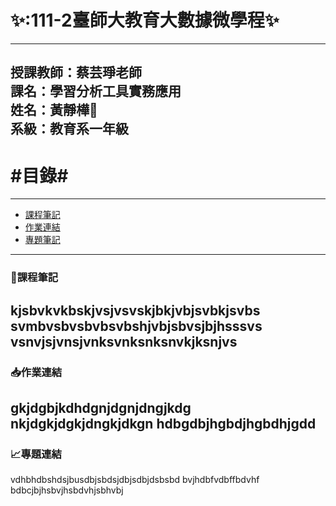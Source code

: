 ✨:111-2臺師大教育大數據微學程:sparkles:
=========================
---
授課教師：蔡芸琤老師
<br/>課名：學習分析工具實務應用
<br/>姓名：黃靜樺:frog:
<br/>系級：教育系一年級
---
#目錄#
========
---
* [課程筆記](#jump1)
* [作業連結](#jump2)
* [專題筆記](#jump3)

---
### <span id="jump1">:bookmark_tabs:課程筆記</span>
kjsbvkvkbskjvsjvsvskjbkjvbjsvbkjsvbs
svmbvsbvsbvbsvbshjvbjsbvsjbjhsssvs
vsnvjsjvnsjvnksvnksnksnvkjksnjvs
---
### <span id="jump2">:inbox_tray:作業連結</span>
gkjdgbjkdhdgnjdgnjdngjkdg
nkjdgkjdgkjdngkjdkgn
hdbgdbjhgbdjhgbdhjgdd
---
### <span id="jump3">:chart_with_upwards_trend:專題連結</span>
vdhbhdbshdsjbusdbjsbdsjdbjsdbjdsbsbd
bvjhdbfvdbffbdvhf
bdbcjbjhsbvjhsbdvhjsbhvbj

